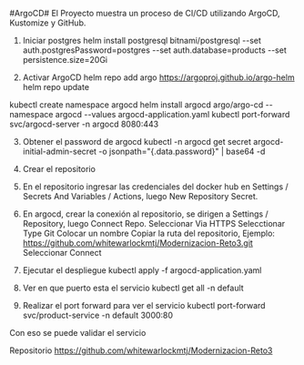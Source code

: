 #ArgoCD#
El Proyecto muestra un proceso de CI/CD utilizando ArgoCD, Kustomize y GitHub. 


1. Iniciar postgres
helm install postgresql bitnami/postgresql --set auth.postgresPassword=postgres --set auth.database=products --set persistence.size=20Gi

2. Activar ArgoCD
helm repo add argo https://argoproj.github.io/argo-helm
helm repo update 

kubectl create namespace argocd
helm install argocd argo/argo-cd --namespace argocd --values argocd-application.yaml
kubectl port-forward svc/argocd-server -n argocd 8080:443

3. Obtener el password de argocd
kubectl -n argocd get secret argocd-initial-admin-secret -o jsonpath="{.data.password}" | base64 -d

4. Crear el repositorio

5. En el repositorio ingresar las credenciales del docker hub en Settings / Secrets And Variables / Actions, luego New Repository Secret.

6. En argocd, crear la conexión al repositorio, se dirigen a Settings / Repository, luego Connect Repo.
Seleccionar Via HTTPS
Selecctionar Type Git
Colocar un nombre 
Copiar la ruta del repositorio, Ejemplo: https://github.com/whitewarlockmtj/Modernizacion-Reto3.git
Seleccionar Connect

7. Ejecutar el despliegue
kubectl apply -f argocd-application.yaml

8. Ver en que puerto esta el servicio
kubectl get all -n default

9. Realizar el port forward para ver el servicio
kubectl port-forward svc/product-service -n default 3000:80

Con eso se puede validar el servicio

Repositorio
https://github.com/whitewarlockmtj/Modernizacion-Reto3


